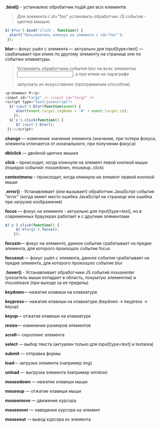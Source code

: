 **.bind()** - установлює обробатчик подій дял всіх елементів
>Для элемента с id="foo" установить обработчик JS события - щелчка мышью.
```js
$('#foo').bind('click', function() {
  alert('Пользователь кликнул на элементе с id="foo"');
 });
 ```

**blur**— фокус ушёл с элемента — актуально для input[type=text] — срабатывает
при клике по другому элементу на странице или по событию клавиатуры.
>Установить обработчики события blur на всех элементах <input>, а при клике на параграфе <p> запускать их искусственно (программным способом).
```js
<p>Элемент P</p>
<input id="targ1" /> <input id="targ2" /> 
<script type="text/javascript">
  $('input').blur(function(event) {
     alert(event.target.tagName + '#' + event.target.id);
    });
  $('p').click(function() {
     $('input').blur();
 });</script>
 ```
 **change** — изменение значения элемента (значение, при потери фокуса, элемента
отличается от изначального, при получении фокуса)

**dblclick** — двойной щелчок мышки

**click** – происходит, когда кликнули на элемент левой кнопкой мыши (порядок событий: mousedown, mouseup, click)

**contextmenu** – происходит, когда кликнули на элемент правой кнопкой мыши

**.error()** - Устанавливает (или вызывает) обработчик JavaScript события "error" (когда имеет место ошибка JavaScript на странице или ошибка при загрузке изображения)

**focus** — фокус на элементе - актуально для input[type=text], но в современных
браузерах работает и с другими элементами

```js
$('p').click(function() {
     $('#targ1').focus();
    });
```

**focusin**— фокус на элементе, данное событие срабатывает на предке элемента,
для которого произошло событие focus

**focusout** — фокус ушёл с элемента, данное событие срабатывает на предке
элемента, для которого произошло событие blur

**.hover()** - Устанавливает обработчики JS событий mouseenter (указатель мыши попадает в область, покрытую элементом) и mouseleave (при выходе за ее пределы) 


**keydown**— нажатие клавиши на клавиатуре

**keypress**— нажатие клавиши на клавиатуре (keydown → keypress → keyup)

**keyup**— отжатие клавиши на клавиатуре


**resize**— изменение размеров элементов

**scroll**— скроллинг элемента

**select** — выбор текста (актуален только для input[type=text] и textarea)

**submit** — отправка формы


**load**— загрузка элемента (например img)

**unload** — выгрузка элемента (например window)


**mousedown** — нажатие клавиши мыши

**mouseup** — отжатие клавиши мыши

**mousemove** — движение курсора

**mouseover** — наведение курсора на элемент

**mouseout** — вывод курсора из элемента


